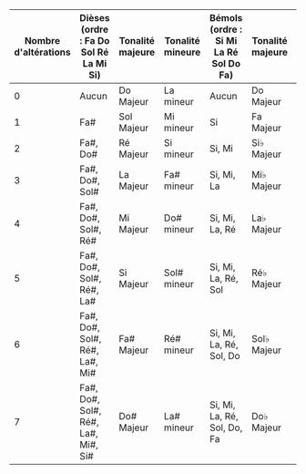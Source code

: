 | Nombre d'altérations | Dièses (ordre : Fa Do Sol Ré La Mi Si) | Tonalité majeure | Tonalité mineure | Bémols (ordre : Si Mi La Ré Sol Do Fa) | Tonalité majeure | Tonalité mineure |
|-----------------------|---------------------------------------|------------------|------------------|---------------------------------------|------------------|------------------|
| 0                     | Aucun                                 | Do Majeur        | La mineur        | Aucun                                 | Do Majeur        | La mineur        |
| 1                     | Fa#                                  | Sol Majeur       | Mi mineur        | Si                                    | Fa Majeur        | Ré mineur        |
| 2                     | Fa#, Do#                             | Ré Majeur        | Si mineur        | Si, Mi                                | Si♭ Majeur       | Sol mineur       |
| 3                     | Fa#, Do#, Sol#                       | La Majeur        | Fa# mineur       | Si, Mi, La                            | Mi♭ Majeur       | Do mineur        |
| 4                     | Fa#, Do#, Sol#, Ré#                  | Mi Majeur        | Do# mineur       | Si, Mi, La, Ré                        | La♭ Majeur       | Fa mineur        |
| 5                     | Fa#, Do#, Sol#, Ré#, La#             | Si Majeur        | Sol# mineur      | Si, Mi, La, Ré, Sol                   | Ré♭ Majeur       | Si♭ mineur       |
| 6                     | Fa#, Do#, Sol#, Ré#, La#, Mi#        | Fa# Majeur       | Ré# mineur       | Si, Mi, La, Ré, Sol, Do               | Sol♭ Majeur      | Mi♭ mineur       |
| 7                     | Fa#, Do#, Sol#, Ré#, La#, Mi#, Si#   | Do# Majeur       | La# mineur       | Si, Mi, La, Ré, Sol, Do, Fa           | Do♭ Majeur       | La♭ mineur       |
